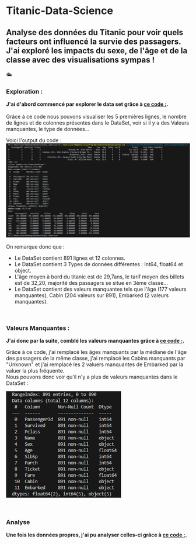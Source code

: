 # Titanic-Data-Science
## **Analyse des données du Titanic pour voir quels facteurs ont influencé la survie des passagers. J'ai exploré les impacts du sexe, de l'âge et de la classe avec des visualisations sympas !**

🛳️

### **Exploration :**
**J'ai d'abord commencé par explorer le data set grâce à [ce code :](exploration.py).<br>**<br>
Grâce à ce code nous pouvons visualiser les 5 premières lignes, le nombre de lignes et de colonnes présentes dans le DataSet, voir si il y a des Valeurs manquantes, le type de données...

Voici l'output du code : ![Exploration](Exploration%20.png)

On remarque donc que : <br>
- Le DataSet contient 891 lignes et 12 colonnes.<br>
- Le DataSet contient 3 Types de données différentes : Int64, float64 et object.<br>
- L'âge moyen à bord du titanic est de 29,7ans, le tarif moyen des billets est de 32,20, majorité des passagers se situe en 3ème classe...<br>
- Le DataSet contient des valeurs manquantes tels que l'âge (177 valeurs manquantes), Cabin (204 valeurs sur 891), Embarked (2 valeurs manquantes).<br>

<br>

### **Valeurs Manquantes :**
**J'ai donc par la suite, comblé les valeurs manquantes grâce à [ce code :](vmanquantes.py).<br>**

Grâce à ce code, j'ai remplacé les âges manquants par la médiane de l'âge des passagers de la même classe, j'ai remplacé les Cabins manquants par "Unknown" et j'ai remplacé les 2 valuers manquantes de Embarked par la valuer la plus fréquente.  
Nous pouvons donc voir qu'il n'y a plus de valeurs manquantes dans le DataSet : <br>

![Vmanquantes](vmanquantes.png)

<br>

### **Analyse**

**Une fois les données propres, j'ai pu analyser celles-ci grâce à [ce code :](Analyse.py).**<br>




  

